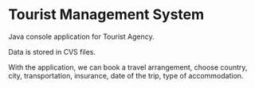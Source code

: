 # Tourist Management System

Java console application for Tourist Agency.

Data is stored in CVS files.

With the application, we can book a travel arrangement, choose country, city, transportation, insurance, date of the
trip, type of accommodation.
